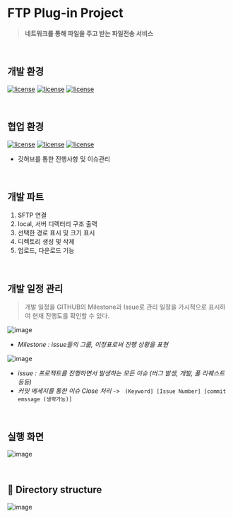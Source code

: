# FTP Plug-in Project

> **네트워크를 통해 파일을 주고 받는 파일전송 서비스**

<br>

## 개발 환경

 [![license](https://img.shields.io/badge/java-1.8-yellow)](https://img.shields.io/badge/java-1.8-yellow) [![license](https://img.shields.io/badge/eclipse-4.10-green)](https://img.shields.io/badge/eclipse-4.10-green) [![license](https://img.shields.io/badge/windowbuilder-1.9.1-blue)](https://img.shields.io/badge/windowbuilder-1.9.1-blue)

<br>

## 협업 환경 

[![license](https://img.shields.io/badge/git-2.22-yellow.svg)](https://img.shields.io/badge/git-2.22-yellow) [![license](https://img.shields.io/badge/github-github.com%2F2hw%2FTeamPlug--in-green.svg)](https://img.shields.io/badge/github-github.com%2F2hw%2FTeamPlug--in-green) [![license](https://img.shields.io/badge/sourceTree-3.13-blue.svg)](https://img.shields.io/badge/sourceTree-3.13-blue)

+ 깃허브를 통한 진행사항 및 이슈관리

<br>

## 개발 파트
1.  SFTP 연결
2.  local, 서버 디렉터리 구조 출력
3.  선택한 경로 표시 및 크기 표시
4.  디렉토리 생성 및 삭제
5.  업로드, 다운로드 기능

<br>

## 개발 일정 관리
> 개발 일정을 GITHUB의 Milestone과 Issue로 관리
일정을 가시적으로 표시하여 현재 진행도를 확인할 수 있다.


![image](https://user-images.githubusercontent.com/38846776/63754756-5d07a880-c8f0-11e9-9fad-e49740c5084c.png)
 + *Milestone   :  issue들의 그룹,  이정표로써 진행 상황을 표현*

![image](https://user-images.githubusercontent.com/38846776/63754982-bb348b80-c8f0-11e9-8d0a-4ac9ad07ad30.png)
  + *issue  :  프로젝트를 진행하면서 발생하는 모든 이슈 (버그 발생, 개발, 풀 리퀘스트 등등)*
  + *커밋 메세지를 통한 이슈 Close  처리*   ->  ``` (Keyword] [Issue Number] [commit emssage (생략가능)]```



  <br>


## 실행 화면

![image](https://user-images.githubusercontent.com/36910089/63744562-a77e2a80-c8da-11e9-9c4b-0ba902d2b575.png)

<br>


## 📂 Directory structure

![image](https://user-images.githubusercontent.com/38846776/63817400-1f9a2e00-c977-11e9-94b9-7da41d476176.png)

<br>
